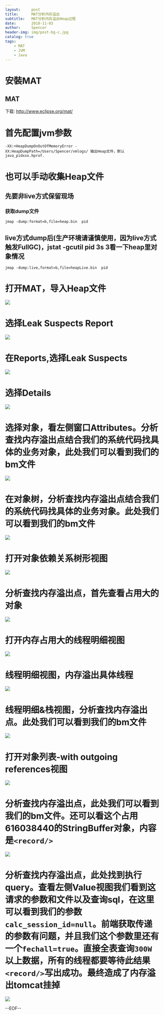 ```yaml
---
layout:     post
title:      MAT分析内存溢出
subtitle:   MAT分析内存溢出Heap过程
date:       2018-11-03
author:     Spencer
header-img: img/post-bg-c.jpg
catalog: true
tags:
    - MAT
    - JVM
    - Java
---
```


# 安裝MAT

## MAT 
下载:
<http://www.eclipse.org/mat/>
 
# 首先配置jvm参数
```shell
-XX:+HeapDumpOnOutOfMemoryError -XX:HeapDumpPath=/Users/Spencer/vmlogs/ 输出Heap文件，默认java_pidxxx.hprof.
```
# 也可以手动收集Heap文件
## 先要非live方式保留现场
### 获取dump文件
```shell
jmap -dump:format=b,file=heap.bin  pid 
```
## live方式dump后(生产环境请谨慎使用，因为live方式触发FullGC)，jstat -gcutil pid 3s 3看一下heap里对象情况
```shell
jmap -dump:live,format=b,file=heapLive.bin  pid 
```

# 打开MAT，导入Heap文件
![](https://spencerzhang.github.io/resource/setp1.png)

# 选择Leak Suspects Report 
![](https://spencerzhang.github.io/resource/setp2.png)

# 在Reports,选择Leak Suspects
![](https://spencerzhang.github.io/resource/setp3.png)
# 选择Details
![](https://spencerzhang.github.io/resource/setp4.png)
# 选择对象，看左侧窗口Attributes。分析查找内存溢出点结合我们的系统代码找具体的业务对象，此处我们可以看到我们的bm文件
![](https://spencerzhang.github.io/resource/setp5.png)
# 在对象树，分析查找内存溢出点结合我们的系统代码找具体的业务对象。此处我们可以看到我们的bm文件
![](https://spencerzhang.github.io/resource/setp6.png)
# 打开对象依赖关系树形视图
![](https://spencerzhang.github.io/resource/setp7.png)
# 分析查找内存溢出点，首先查看占用大的对象
![](https://spencerzhang.github.io/resource/setp8.png)
# 打开内存占用大的线程明细视图
![](https://spencerzhang.github.io/resource/setp9.png)
# 线程明细视图，内存溢出具体线程
![](https://spencerzhang.github.io/resource/setp10.png)
# 线程明细&栈视图，分析查找内存溢出点。此处我们可以看到我们的bm文件
![](https://spencerzhang.github.io/resource/setp11.png)
# 打开对象列表-with outgoing references视图
![](https://spencerzhang.github.io/resource/setp12.png)
# 分析查找内存溢出点，此处我们可以看到我们的bm文件。还可以看这个占用616038440的StringBuffer对象，内容是`<record/>`
![](https://spencerzhang.github.io/resource/setp14.png)
# 分析查找内存溢出点，此处找到执行query。查看左侧Value视图我们看到这请求的参数和文件以及查询sql，在这里可以看到我们的参数`calc_session_id=null`。前端获取传递的参数有问题，并且我们这个参数里还有一个`fechall=true`。直接全表查询`300W`以上数据，所有的线程都要等待此结果`<record/>`写出成功。最终造成了内存溢出tomcat挂掉
![](https://spencerzhang.github.io/resource/setp13.png)

    
--EOF--

